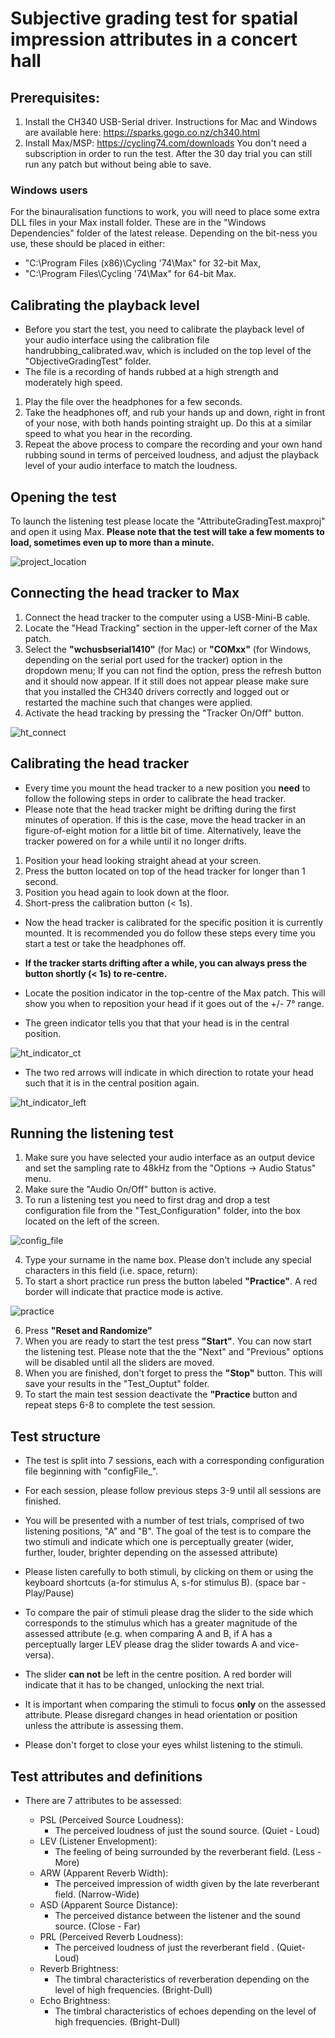 # Subjective grading test for spatial impression attributes in a concert hall

## Prerequisites:

1. Install the CH340 USB-Serial driver. Instructions for Mac and Windows are available here: https://sparks.gogo.co.nz/ch340.html
2. Install Max/MSP: https://cycling74.com/downloads You don't need a subscription in order to run the test. After the 30 day trial you can still run any patch but without being able to save.

### Windows users

For the binauralisation functions to work, you will need to place some extra DLL files in your Max install folder. These are in the "Windows Dependencies" folder of the latest release. Depending on the bit-ness you use, these should be placed in either:

 * "C:\Program Files (x86)\Cycling '74\Max" for 32-bit Max,
 * "C:\Program Files\Cycling '74\Max" for 64-bit Max.


## Calibrating the playback level
- Before you start the test, you need to calibrate the playback level of your audio interface using the calibration file handrubbing_calibrated.wav, which is included on the top level of the "ObjectiveGradingTest" folder.
- The file is a recording of hands rubbed at a high strength and moderately high speed.

1. Play the file over the headphones for a few seconds.
2. Take the headphones off, and rub your hands up and down, right in front of your nose, with both hands pointing straight up. Do this at a similar speed to what you hear in the recording.
3. Repeat the above process to compare the recording and your own hand rubbing sound in terms of perceived loudness, and adjust the playback level of your audio interface to match the loudness.

## Opening the test

To launch the listening test please locate the "AttributeGradingTest.maxproj" and open it using Max. **Please note that the test will take a few moments to load, sometimes even up to more than a minute.**


![project_location](docs/project_location.png)


## Connecting the head tracker to Max

1. Connect the head tracker to the computer using a USB-Mini-B cable.
2. Locate the "Head Tracking" section in the upper-left corner of the Max patch.
3. Select the **"wchusbserial1410"** (for Mac) or **"COMxx"** (for Windows, depending on the serial port used for the tracker) option in the dropdown menu; If you can not find the option, press the refresh button and it should now appear. If it still does not appear please make sure that you installed the CH340 drivers correctly and logged out or restarted the machine such that changes were applied.
4. Activate the head tracking by pressing the "Tracker On/Off" button.

![ht_connect](docs/ht_connect.png)


## Calibrating the head tracker

- Every time you mount the head tracker to a new position you **need** to follow the following steps in order to calibrate the head tracker.
- Please note that the head tracker might be drifting during the first minutes of operation. If this is the case, move the head tracker in an figure-of-eight motion for a little bit of time. Alternatively, leave the tracker powered on for a while until it no longer drifts.

1. Position your head looking straight ahead at your screen.
2. Press the button located on top of the head tracker for longer than 1 second.
3. Position you head again to look down at the floor.
4. Short-press the calibration button (< 1s).

- Now the head tracker is calibrated for the specific position it is currently mounted. It is recommended you do follow these steps every time you start a test or take the headphones off.

* **If the tracker starts drifting after a while, you can always press the button shortly (< 1s) to re-centre.**

- Locate the position indicator in the top-centre of the Max patch. This will show you when to reposition your head if it goes out of the +/- 7° range.

- The green indicator tells you that that your head is in the central position.

![ht_indicator_ct](docs/ht_indicator_ct.png)

- The two red arrows will indicate in which direction to rotate your head such that it is in the central position again.

![ht_indicator_left](docs/ht_indicator_left.png)


## Running the listening test

1. Make sure you have selected your audio interface as an output device and set the sampling rate to 48kHz from the "Options -> Audio Status" menu.
2. Make sure the "Audio On/Off" button is active.
3. To run a listening test you need to first drag and drop a test configuration file from the "Test_Configuration" folder, into the box located on the left of the screen.

![config_file](docs/config_file.png)

4. Type your surname in the name box. Please don't include any special characters in this field (i.e. space, return):
5. To start a short practice run press the button labeled  **"Practice"**. A red border will indicate that practice mode is active.

![practice](docs/practice.png)

6. Press **"Reset and Randomize"**
7. When you are ready to start the test press **"Start"**. You can now start the listening test. Please note that the the "Next" and "Previous" options will be disabled until all the sliders are moved.
8. When you are finished, don't forget to press the **"Stop"** button. This will save your results in the "Test_Ouptut" folder.
9. To start the main test session deactivate the **"Practice** button and repeat steps 6-8 to complete the test session.

## Test structure

- The test is split into 7 sessions, each with a corresponding configuration file beginning with "configFile_".
- For each session, please follow previous steps 3-9 until all sessions are finished.

- You will be presented with a number of test trials, comprised of two listening positions, "A" and "B". The goal of the test is to compare the two stimuli and indicate which one is perceptually greater (wider, further, louder, brighter depending on the assessed attribute)
- Please listen carefully to both stimuli, by clicking on them or using the keyboard shortcuts (a-for stimulus A, s-for stimulus B). (space bar - Play/Pause)
- To compare the pair of stimuli please drag the slider to the side which corresponds to the stimulus which has a greater magnitude of the assessed attribute (e.g. when comparing A and B, if A has a perceptually larger LEV please drag the slider towards A and vice-versa).
- The slider **can not** be left in the centre position. A red border will indicate that it has to be changed, unlocking the next trial.

-  It is important when comparing the stimuli to focus **only** on the assessed attribute. Please disregard changes in head orientation or position unless the attribute is assessing them.
- Please don't forget to close your eyes whilst listening to the stimuli.

## Test attributes and definitions

- There are 7 attributes to be assessed:

  * PSL (Perceived Source Loudness):
    - The perceived loudness of just the sound source. (Quiet - Loud)
  * LEV (Listener Envelopment):
    - The feeling of being surrounded by the reverberant field. (Less - More)
  * ARW (Apparent Reverb Width):
    - The perceived impression of width given by the late reverberant field. (Narrow-Wide)
  * ASD (Apparent Source Distance):
    - The perceived distance between the listener and the sound source. (Close - Far)
  * PRL (Perceived Reverb Loudness):
    - The perceived loudness of just the reverberant field . (Quiet-Loud)
  * Reverb Brightness:
    - The timbral characteristics of reverberation depending on the level of high frequencies.	(Bright-Dull)
  * Echo Brightness:
    - The timbral characteristics of echoes depending on the level of high frequencies. (Bright-Dull)
